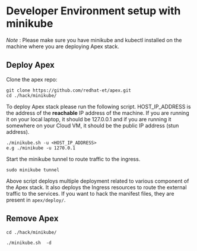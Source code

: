 # Developer Environment setup with minikube

*Note* : Please make sure you have minikube and kubectl installed on the machine where you are deploying Apex stack.

## Deploy Apex 
Clone the apex repo:

```shell
git clone https://github.com/redhat-et/apex.git
cd ./hack/minikube/
```
To deploy Apex stack please run the following script. HOST_IP_ADDRESS is the address of the **reachable** IP address of the machine. If you are running it on your local laptop, it should be 127.0.0.1 and if you are running it somewhere on your Cloud VM, it should be the public IP address (stun address). 

```shell
./minikube.sh -u <HOST_IP_ADDRESS>
e.g ./minikube -u 1270.0.1
```
Start the minikube tunnel to route traffic to the ingress.

```shell
sudo minikube tunnel
```

Above script deploys multiple deployment related to various component of the Apex stack. It also deploys the Ingress resources to route the external traffic to the services.
If you want to hack the manifest files, they are present in `apex/deploy/`. 

## Remove Apex

```shell
cd ./hack/minikube/

./minikube.sh  -d
```


